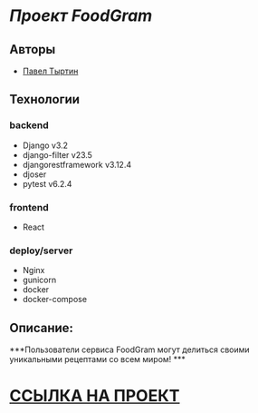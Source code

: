 # *Проект FoodGram*

## Авторы
 - [Павел Тыртин](https://github.com/R1Sen007)

## Технологии
### backend
 - Django v3.2
 - django-filter v23.5
 - djangorestframework v3.12.4
 - djoser
 - pytest v6.2.4
### frontend
 - React
### deploy/server
 - Nginx
 - gunicorn
 - docker
 - docker-compose

## Описание:

***Пользователи сервиса FoodGram могут делиться своими уникальными рецептами со всем миром! ***

# [ССЫЛКА НА ПРОЕКТ](https://foodgram-project.sytes.net/)